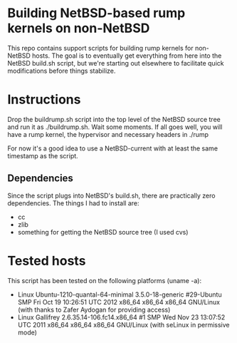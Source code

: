 Building NetBSD-based rump kernels on non-NetBSD
================================================

This repo contains support scripts for building rump kernels for
non-NetBSD hosts.  The goal is to eventually get everything from here
into the NetBSD build.sh script, but we're starting out elsewhere to
facilitate quick modifications before things stabilize.


Instructions
============

Drop the buildrump.sh script into the top level of the NetBSD source tree
and run it as ./buildrump.sh.  Wait some moments.  If all goes well, you
will have a rump kernel, the hypervisor and necessary headers in ./rump

For now it's a good idea to use a NetBSD-current with at least
the same timestamp as the script.

Dependencies
------------

Since the script plugs into NetBSD's build.sh, there are practically
zero dependencies.  The things I had to install are:

- cc
- zlib
- something for getting the NetBSD source tree (I used cvs)


Tested hosts
============

This script has been tested on the following platforms (uname -a):

- Linux Ubuntu-1210-quantal-64-minimal 3.5.0-18-generic #29-Ubuntu SMP Fri Oct 19 10:26:51 UTC 2012 x86_64 x86_64 x86_64 GNU/Linux (with thanks to Zafer Aydogan for providing access)
- Linux Gallifrey 2.6.35.14-106.fc14.x86_64 #1 SMP Wed Nov 23 13:07:52 UTC 2011 x86_64 x86_64 x86_64 GNU/Linux (with seLinux in permissive mode)
